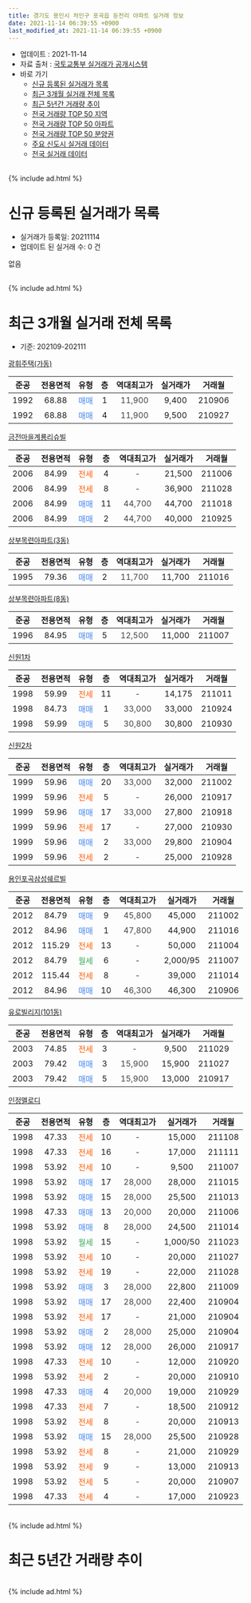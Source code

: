 ```yaml
---
title: 경기도 용인시 처인구 포곡읍 둔전리 아파트 실거래 정보
date: 2021-11-14 06:39:55 +0900
last_modified_at: 2021-11-14 06:39:55 +0900
---
```


* 업데이트 : 2021-11-14
* 자료 출처 : [국토교통부 실거래가 공개시스템](http://rt.molit.go.kr)
* 바로 가기
    * [신규 등록된 실거래가 목록](#신규-등록된-실거래가-목록)
    * [최근 3개월 실거래 전체 목록](#최근-3개월-실거래-전체-목록)
    * [최근 5년간 거래량 추이](#최근-5년간-거래량-추이)
    * [전국 거래량 TOP 50 지역](https://inasie.github.io/apt-trade-info/최근-3개월-전국에서-가장-거래가-많이-발생한-지역)
    * [전국 거래량 TOP 50 아파트](https://inasie.github.io/apt-trade-info/최근-3개월-전국에서-가장-거래가-많이-발생한-아파트)
    * [전국 거래량 TOP 50 분양권](https://inasie.github.io/apt-trade-info/최근-3개월-전국에서-가장-거래가-많이-발생한-분양권)
    * [주요 신도시 실거래 데이터](https://inasie.github.io/apt-trade-info/주요-신도시)
    * [전국 실거래 데이터](https://inasie.github.io/apt-trade-info/전국)
<br>
{% include ad.html %}
<br>

# 신규 등록된 실거래가 목록
* 실거래가 등록일: 20211114
* 업데이트 된 실거래 수: 0 건

없음

<br>
{% include ad.html %}
<br>

# 최근 3개월 실거래 전체 목록
* 기준: 202109-202111


[광휘주택(가동)](https://search.naver.com/search.naver?query=%EA%B2%BD%EA%B8%B0%EB%8F%84+%EC%9A%A9%EC%9D%B8%EC%8B%9C+%EC%B2%98%EC%9D%B8%EA%B5%AC+%ED%8F%AC%EA%B3%A1%EC%9D%8D+%EB%91%94%EC%A0%84%EB%A6%AC+%EA%B4%91%ED%9C%98%EC%A3%BC%ED%83%9D%28%EA%B0%80%EB%8F%99%29)

|준공|전용면적|유형|층|역대최고가|실거래가|거래월|
|:---:|:---:|:---:|:---:|:---:|:---:|:---:|
|1992|68.88|<span style="color:#4285f3">매매</span>|1|<span style="color:#444444">11,900</span>|9,400|210906|
|1992|68.88|<span style="color:#4285f3">매매</span>|4|<span style="color:#444444">11,900</span>|9,500|210927|

[금전마을계룡리슈빌](https://search.naver.com/search.naver?query=%EA%B2%BD%EA%B8%B0%EB%8F%84+%EC%9A%A9%EC%9D%B8%EC%8B%9C+%EC%B2%98%EC%9D%B8%EA%B5%AC+%ED%8F%AC%EA%B3%A1%EC%9D%8D+%EB%91%94%EC%A0%84%EB%A6%AC+%EA%B8%88%EC%A0%84%EB%A7%88%EC%9D%84%EA%B3%84%EB%A3%A1%EB%A6%AC%EC%8A%88%EB%B9%8C)

|준공|전용면적|유형|층|역대최고가|실거래가|거래월|
|:---:|:---:|:---:|:---:|:---:|:---:|:---:|
|2006|84.99|<span style="color:#ff5a00">전세</span>|4|<span style="color:#444444">-</span>|21,500|211006|
|2006|84.99|<span style="color:#ff5a00">전세</span>|8|<span style="color:#444444">-</span>|36,900|211028|
|2006|84.99|<span style="color:#4285f3">매매</span>|11|<span style="color:#444444">44,700</span>|44,700|211018|
|2006|84.99|<span style="color:#4285f3">매매</span>|2|<span style="color:#444444">44,700</span>|40,000|210925|

[상부목련아파트(3동)](https://search.naver.com/search.naver?query=%EA%B2%BD%EA%B8%B0%EB%8F%84+%EC%9A%A9%EC%9D%B8%EC%8B%9C+%EC%B2%98%EC%9D%B8%EA%B5%AC+%ED%8F%AC%EA%B3%A1%EC%9D%8D+%EB%91%94%EC%A0%84%EB%A6%AC+%EC%83%81%EB%B6%80%EB%AA%A9%EB%A0%A8%EC%95%84%ED%8C%8C%ED%8A%B8%283%EB%8F%99%29)

|준공|전용면적|유형|층|역대최고가|실거래가|거래월|
|:---:|:---:|:---:|:---:|:---:|:---:|:---:|
|1995|79.36|<span style="color:#4285f3">매매</span>|2|<span style="color:#444444">11,700</span>|11,700|211016|

[상부목련아파트(8동)](https://search.naver.com/search.naver?query=%EA%B2%BD%EA%B8%B0%EB%8F%84+%EC%9A%A9%EC%9D%B8%EC%8B%9C+%EC%B2%98%EC%9D%B8%EA%B5%AC+%ED%8F%AC%EA%B3%A1%EC%9D%8D+%EB%91%94%EC%A0%84%EB%A6%AC+%EC%83%81%EB%B6%80%EB%AA%A9%EB%A0%A8%EC%95%84%ED%8C%8C%ED%8A%B8%288%EB%8F%99%29)

|준공|전용면적|유형|층|역대최고가|실거래가|거래월|
|:---:|:---:|:---:|:---:|:---:|:---:|:---:|
|1996|84.95|<span style="color:#4285f3">매매</span>|5|<span style="color:#444444">12,500</span>|11,000|211007|

[신원1차](https://search.naver.com/search.naver?query=%EA%B2%BD%EA%B8%B0%EB%8F%84+%EC%9A%A9%EC%9D%B8%EC%8B%9C+%EC%B2%98%EC%9D%B8%EA%B5%AC+%ED%8F%AC%EA%B3%A1%EC%9D%8D+%EB%91%94%EC%A0%84%EB%A6%AC+%EC%8B%A0%EC%9B%901%EC%B0%A8)

|준공|전용면적|유형|층|역대최고가|실거래가|거래월|
|:---:|:---:|:---:|:---:|:---:|:---:|:---:|
|1998|59.99|<span style="color:#ff5a00">전세</span>|11|<span style="color:#444444">-</span>|14,175|211011|
|1998|84.73|<span style="color:#4285f3">매매</span>|1|<span style="color:#444444">33,000</span>|33,000|210924|
|1998|59.99|<span style="color:#4285f3">매매</span>|5|<span style="color:#444444">30,800</span>|30,800|210930|

[신원2차](https://search.naver.com/search.naver?query=%EA%B2%BD%EA%B8%B0%EB%8F%84+%EC%9A%A9%EC%9D%B8%EC%8B%9C+%EC%B2%98%EC%9D%B8%EA%B5%AC+%ED%8F%AC%EA%B3%A1%EC%9D%8D+%EB%91%94%EC%A0%84%EB%A6%AC+%EC%8B%A0%EC%9B%902%EC%B0%A8)

|준공|전용면적|유형|층|역대최고가|실거래가|거래월|
|:---:|:---:|:---:|:---:|:---:|:---:|:---:|
|1999|59.96|<span style="color:#4285f3">매매</span>|20|<span style="color:#444444">33,000</span>|32,000|211002|
|1999|59.96|<span style="color:#ff5a00">전세</span>|5|<span style="color:#444444">-</span>|26,000|210917|
|1999|59.96|<span style="color:#4285f3">매매</span>|17|<span style="color:#444444">33,000</span>|27,800|210918|
|1999|59.96|<span style="color:#ff5a00">전세</span>|17|<span style="color:#444444">-</span>|27,000|210930|
|1999|59.96|<span style="color:#4285f3">매매</span>|2|<span style="color:#444444">33,000</span>|29,800|210904|
|1999|59.96|<span style="color:#ff5a00">전세</span>|2|<span style="color:#444444">-</span>|25,000|210928|

[용인포곡삼성쉐르빌](https://search.naver.com/search.naver?query=%EA%B2%BD%EA%B8%B0%EB%8F%84+%EC%9A%A9%EC%9D%B8%EC%8B%9C+%EC%B2%98%EC%9D%B8%EA%B5%AC+%ED%8F%AC%EA%B3%A1%EC%9D%8D+%EB%91%94%EC%A0%84%EB%A6%AC+%EC%9A%A9%EC%9D%B8%ED%8F%AC%EA%B3%A1%EC%82%BC%EC%84%B1%EC%89%90%EB%A5%B4%EB%B9%8C)

|준공|전용면적|유형|층|역대최고가|실거래가|거래월|
|:---:|:---:|:---:|:---:|:---:|:---:|:---:|
|2012|84.79|<span style="color:#4285f3">매매</span>|9|<span style="color:#444444">45,800</span>|45,000|211002|
|2012|84.96|<span style="color:#4285f3">매매</span>|1|<span style="color:#444444">47,800</span>|44,900|211016|
|2012|115.29|<span style="color:#ff5a00">전세</span>|13|<span style="color:#444444">-</span>|50,000|211004|
|2012|84.79|<span style="color:#34a853">월세</span>|6|<span style="color:#444444">-</span>|2,000/95|211007|
|2012|115.44|<span style="color:#ff5a00">전세</span>|8|<span style="color:#444444">-</span>|39,000|211014|
|2012|84.96|<span style="color:#4285f3">매매</span>|10|<span style="color:#444444">46,300</span>|46,300|210906|

[유로빌리지(101동)](https://search.naver.com/search.naver?query=%EA%B2%BD%EA%B8%B0%EB%8F%84+%EC%9A%A9%EC%9D%B8%EC%8B%9C+%EC%B2%98%EC%9D%B8%EA%B5%AC+%ED%8F%AC%EA%B3%A1%EC%9D%8D+%EB%91%94%EC%A0%84%EB%A6%AC+%EC%9C%A0%EB%A1%9C%EB%B9%8C%EB%A6%AC%EC%A7%80%28101%EB%8F%99%29)

|준공|전용면적|유형|층|역대최고가|실거래가|거래월|
|:---:|:---:|:---:|:---:|:---:|:---:|:---:|
|2003|74.85|<span style="color:#ff5a00">전세</span>|3|<span style="color:#444444">-</span>|9,500|211029|
|2003|79.42|<span style="color:#4285f3">매매</span>|3|<span style="color:#444444">15,900</span>|15,900|211027|
|2003|79.42|<span style="color:#4285f3">매매</span>|5|<span style="color:#444444">15,900</span>|13,000|210917|

[인정멜로디](https://search.naver.com/search.naver?query=%EA%B2%BD%EA%B8%B0%EB%8F%84+%EC%9A%A9%EC%9D%B8%EC%8B%9C+%EC%B2%98%EC%9D%B8%EA%B5%AC+%ED%8F%AC%EA%B3%A1%EC%9D%8D+%EB%91%94%EC%A0%84%EB%A6%AC+%EC%9D%B8%EC%A0%95%EB%A9%9C%EB%A1%9C%EB%94%94)

|준공|전용면적|유형|층|역대최고가|실거래가|거래월|
|:---:|:---:|:---:|:---:|:---:|:---:|:---:|
|1998|47.33|<span style="color:#ff5a00">전세</span>|10|<span style="color:#444444">-</span>|15,000|211108|
|1998|47.33|<span style="color:#ff5a00">전세</span>|16|<span style="color:#444444">-</span>|17,000|211111|
|1998|53.92|<span style="color:#ff5a00">전세</span>|10|<span style="color:#444444">-</span>|9,500|211007|
|1998|53.92|<span style="color:#4285f3">매매</span>|17|<span style="color:#444444">28,000</span>|28,000|211015|
|1998|53.92|<span style="color:#4285f3">매매</span>|15|<span style="color:#444444">28,000</span>|25,500|211013|
|1998|47.33|<span style="color:#4285f3">매매</span>|13|<span style="color:#444444">20,000</span>|20,000|211006|
|1998|53.92|<span style="color:#4285f3">매매</span>|8|<span style="color:#444444">28,000</span>|24,500|211014|
|1998|53.92|<span style="color:#34a853">월세</span>|15|<span style="color:#444444">-</span>|1,000/50|211023|
|1998|53.92|<span style="color:#ff5a00">전세</span>|10|<span style="color:#444444">-</span>|20,000|211027|
|1998|53.92|<span style="color:#ff5a00">전세</span>|19|<span style="color:#444444">-</span>|22,000|211028|
|1998|53.92|<span style="color:#4285f3">매매</span>|3|<span style="color:#444444">28,000</span>|22,800|211009|
|1998|53.92|<span style="color:#4285f3">매매</span>|17|<span style="color:#444444">28,000</span>|22,400|210904|
|1998|53.92|<span style="color:#ff5a00">전세</span>|17|<span style="color:#444444">-</span>|21,000|210904|
|1998|53.92|<span style="color:#4285f3">매매</span>|2|<span style="color:#444444">28,000</span>|25,000|210904|
|1998|53.92|<span style="color:#4285f3">매매</span>|12|<span style="color:#444444">28,000</span>|26,000|210917|
|1998|47.33|<span style="color:#ff5a00">전세</span>|10|<span style="color:#444444">-</span>|12,000|210920|
|1998|53.92|<span style="color:#ff5a00">전세</span>|2|<span style="color:#444444">-</span>|20,000|210910|
|1998|47.33|<span style="color:#4285f3">매매</span>|4|<span style="color:#444444">20,000</span>|19,000|210929|
|1998|47.33|<span style="color:#ff5a00">전세</span>|7|<span style="color:#444444">-</span>|18,500|210912|
|1998|53.92|<span style="color:#ff5a00">전세</span>|8|<span style="color:#444444">-</span>|20,000|210913|
|1998|53.92|<span style="color:#4285f3">매매</span>|15|<span style="color:#444444">28,000</span>|25,500|210928|
|1998|53.92|<span style="color:#ff5a00">전세</span>|8|<span style="color:#444444">-</span>|21,000|210929|
|1998|53.92|<span style="color:#ff5a00">전세</span>|9|<span style="color:#444444">-</span>|13,000|210913|
|1998|53.92|<span style="color:#ff5a00">전세</span>|5|<span style="color:#444444">-</span>|20,000|210907|
|1998|47.33|<span style="color:#ff5a00">전세</span>|4|<span style="color:#444444">-</span>|17,000|210923|


<br>
{% include ad.html %}
<br>

# 최근 5년간 거래량 추이


<div style="width:100%;">
    <canvas id="deal_progress" height="200"></canvas>
</div>

<script>
new Chart(document.getElementById("deal_progress"), {
    type: 'line',
    data: {
        labels: ['201611','201612','201701','201702','201703','201704','201705','201706','201707','201708','201709','201710','201711','201712','201801','201802','201803','201804','201805','201806','201807','201808','201809','201810','201811','201812','201901','201902','201903','201904','201905','201906','201907','201908','201909','201910','201911','201912','202001','202002','202003','202004','202005','202006','202007','202008','202009','202010','202011','202012','202101','202102','202103','202104','202105','202106','202107','202108','202109','202110','202111'],
        datasets: [{
            label: '매매',
            pointRadius: 1,
            data: [15, 9, 16, 15, 17, 16, 11, 15, 13, 15, 23, 13, 10, 12, 10, 11, 19, 11, 9, 12, 16, 20, 13, 14, 9, 5, 12, 9, 20, 15, 8, 3, 8, 10, 13, 12, 8, 26, 13, 19, 14, 16, 16, 28, 33, 15, 21, 24, 21, 40, 47, 28, 31, 40, 41, 15, 19, 15, 14, 12, 0],
            borderColor: "rgba(255, 201, 14, 1)",
            backgroundColor: "rgba(255, 201, 14, 0.5)",
            fill: false,
            lineTension: 0
        },{
            label: '전월세',
            pointRadius: 1,
            data: [14, 8, 18, 17, 14, 12, 10, 12, 11, 10, 14, 9, 20, 16, 18, 9, 15, 13, 11, 12, 16, 9, 21, 8, 16, 11, 16, 9, 19, 17, 11, 12, 15, 10, 14, 9, 11, 13, 11, 10, 13, 11, 8, 7, 7, 9, 14, 10, 8, 9, 11, 15, 13, 30, 24, 19, 12, 9, 12, 11, 2],
            borderColor: "rgba(0, 141, 185, 1)",
            backgroundColor: "rgba(0, 141, 185, 0.5)",
            fill: false,
            lineTension: 0
        }
        ]
    },
    options: {
        responsive: true,
        title: {
            display: false
        },
        tooltips: {
            mode: 'index',
            intersect: false
        },
        hover: {
            mode: 'nearest',
            intersect: true
        },
        scales: {
            xAxes: [{
                display: true,
                scaleLabel: {
                    display: true,
                    labelString: '년/월'
                }
            }],
            yAxes: [{
                display: true,
                ticks: {
                    suggestedMin: 0,
                },
                scaleLabel: {
                    display: true,
                    labelString: '실거래 수'
                }
            }]
        }
    }
});

</script>


<br>
{% include ad.html %}
<br>

